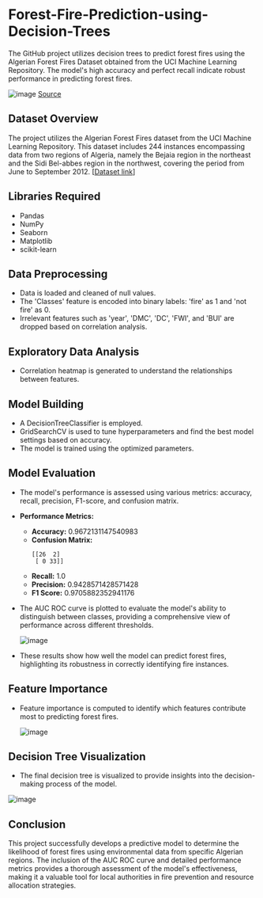 # Forest-Fire-Prediction-using-Decision-Trees
The GitHub project utilizes decision trees to predict forest fires using the Algerian Forest Fires Dataset obtained from the UCI Machine Learning Repository.
The model's high accuracy and perfect recall indicate robust performance in predicting forest fires.

![image](https://github.com/user-attachments/assets/8e7234b6-2386-42f7-9b62-54cffdf51e3d)
[Source](https://www.washingtonpost.com/photography/interactive/2023/algeria-wildfires-bejaia-tunisia-melloula/)

## Dataset Overview
The project utilizes the Algerian Forest Fires dataset from the UCI Machine Learning Repository. This dataset includes 244 instances encompassing data from two regions of Algeria, namely the Bejaia region in the northeast and the Sidi Bel-abbes region in the northwest, covering the period from June to September 2012.
[[Dataset link](https://archive.ics.uci.edu/dataset/547/algerian+forest+fires+dataset)]

## Libraries Required
- Pandas
- NumPy
- Seaborn
- Matplotlib
- scikit-learn

## Data Preprocessing
- Data is loaded and cleaned of null values.
- The 'Classes' feature is encoded into binary labels: 'fire' as 1 and 'not fire' as 0.
- Irrelevant features such as 'year', 'DMC', 'DC', 'FWI', and 'BUI' are dropped based on correlation analysis.

## Exploratory Data Analysis
- Correlation heatmap is generated to understand the relationships between features.

## Model Building
- A DecisionTreeClassifier is employed.
- GridSearchCV is used to tune hyperparameters and find the best model settings based on accuracy.
- The model is trained using the optimized parameters.

## Model Evaluation
- The model's performance is assessed using various metrics: accuracy, recall, precision, F1-score, and confusion matrix.
- **Performance Metrics:**
  - **Accuracy:** 0.9672131147540983
  - **Confusion Matrix:**
    ```
    [[26  2]
     [ 0 33]]
    ```
  - **Recall:** 1.0
  - **Precision:** 0.9428571428571428
  - **F1 Score:** 0.9705882352941176
- The AUC ROC curve is plotted to evaluate the model's ability to distinguish between classes, providing a comprehensive view of performance across different thresholds.
  
  ![image](https://github.com/user-attachments/assets/83454156-d73a-43a6-90e9-2876982f4093)

- These results show how well the model can predict forest fires, highlighting its robustness in correctly identifying fire instances.

## Feature Importance
- Feature importance is computed to identify which features contribute most to predicting forest fires.
  
  ![image](https://github.com/user-attachments/assets/5120fae2-3fa9-409f-8307-bb0af69fe685)

## Decision Tree Visualization
- The final decision tree is visualized to provide insights into the decision-making process of the model.
  
![image](https://github.com/user-attachments/assets/2049e91a-6190-4dff-bbe8-6c451317e485)

## Conclusion
This project successfully develops a predictive model to determine the likelihood of forest fires using environmental data from specific Algerian regions. The inclusion of the AUC ROC curve and detailed performance metrics provides a thorough assessment of the model's effectiveness, making it a valuable tool for local authorities in fire prevention and resource allocation strategies.
